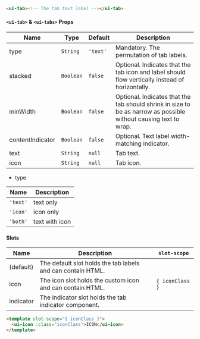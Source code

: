 ```html
<ui-tab><!-- The tab text label --></ui-tab>
```

#### `<ui-tab>` & `<ui-tabs>` Props

| Name             | Type      | Default  | Description                                                                                                      |
| ---------------- | --------- | -------- | ---------------------------------------------------------------------------------------------------------------- |
| type             | `String`  | `'text'` | Mandatory. The permutation of tab labels.                                                                        |
| stacked          | `Boolean` | `false`  | Optional. Indicates that the tab icon and label should flow vertically instead of horizontally.                  |
| minWidth         | `Boolean` | `false`  | Optional. Indicates that the tab should shrink in size to be as narrow as possible without causing text to wrap. |
| contentIndicator | `Boolean` | `false`  | Optional. Text label width-matching indicator.                                                                   |
| text             | `String`  | `null`   | Tab text.                                                                                                        |
| icon             | `String`  | `null`   | Tab icon.                                                                                                        |

- type

| Name     | Description    |
| -------- | -------------- |
| `'text'` | text only      |
| `'icon'` | icon only      |
| `'both'` | text with icon |

#### Slots

| Name      | Description                                                 | `slot-scope`    |
| --------- | ----------------------------------------------------------- | --------------- |
| (default) | The default slot holds the tab labels and can contain HTML. |                 |
| icon      | The icon slot holds the custom icon and can contain HTML.   | `{ iconClass }` |
| indicator | The indicator slot holds the tab indicator component.       |                 |

```html
<template slot-scope="{ iconClass }">
  <ui-icon :class="iconClass">ICON</ui-icon>
</template>
```
